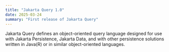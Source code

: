 ```yaml
---
title: "Jakarta Query 1.0"
date: 2025-03-24
summary: "First release of Jakarta Query"
---
```


Jakarta Query defines an object-oriented query language designed for use with Jakarta Persistence, Jakarta Data, and with other persistence solutions written in Java(R) or in similar object-oriented languages.